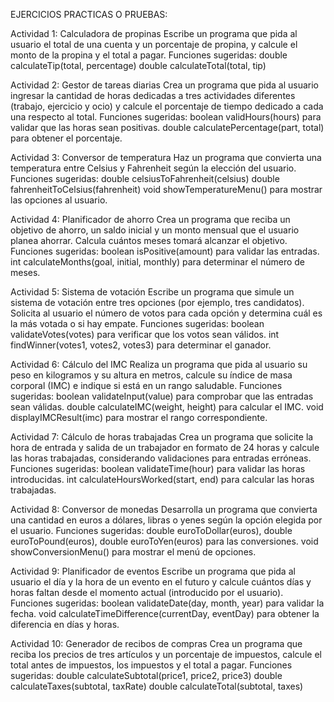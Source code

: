 EJERCICIOS PRACTICAS O PRUEBAS:

Actividad 1: Calculadora de propinas
Escribe un programa que pida al usuario el total de una cuenta y un porcentaje de propina, y calcule el monto de la propina y el total a pagar.
Funciones sugeridas:
double calculateTip(total, percentage)
double calculateTotal(total, tip)

Actividad 2: Gestor de tareas diarias
Crea un programa que pida al usuario ingresar la cantidad de horas dedicadas a tres actividades diferentes (trabajo, ejercicio y ocio) y calcule el porcentaje de tiempo dedicado a cada una respecto al total.
Funciones sugeridas:
boolean validHours(hours) para validar que las horas sean positivas.
double calculatePercentage(part, total) para obtener el porcentaje.

Actividad 3: Conversor de temperatura
Haz un programa que convierta una temperatura entre Celsius y Fahrenheit según la elección del usuario.
Funciones sugeridas:
double celsiusToFahrenheit(celsius)
double fahrenheitToCelsius(fahrenheit)
void showTemperatureMenu() para mostrar las opciones al usuario.

Actividad 4: Planificador de ahorro
Crea un programa que reciba un objetivo de ahorro, un saldo inicial y un monto mensual que el usuario planea ahorrar. Calcula cuántos meses tomará alcanzar el objetivo.
Funciones sugeridas:
boolean isPositive(amount) para validar las entradas.
int calculateMonths(goal, initial, monthly) para determinar el número de meses.

Actividad 5: Sistema de votación
Escribe un programa que simule un sistema de votación entre tres opciones (por ejemplo, tres candidatos). Solicita al usuario el número de votos para cada opción y determina cuál es la más votada o si hay empate.
Funciones sugeridas:
boolean validateVotes(votes) para verificar que los votos sean válidos.
int findWinner(votes1, votes2, votes3) para determinar el ganador.

Actividad 6: Cálculo del IMC
Realiza un programa que pida al usuario su peso en kilogramos y su altura en metros, calcule su índice de masa corporal (IMC) e indique si está en un rango saludable.
Funciones sugeridas:
boolean validateInput(value) para comprobar que las entradas sean válidas.
double calculateIMC(weight, height) para calcular el IMC.
void displayIMCResult(imc) para mostrar el rango correspondiente.

Actividad 7: Cálculo de horas trabajadas
Crea un programa que solicite la hora de entrada y salida de un trabajador en formato de 24 horas y calcule las horas trabajadas, considerando validaciones para entradas erróneas.
Funciones sugeridas:
boolean validateTime(hour) para validar las horas introducidas.
int calculateHoursWorked(start, end) para calcular las horas trabajadas.

Actividad 8: Conversor de monedas
Desarrolla un programa que convierta una cantidad en euros a dólares, libras o yenes según la opción elegida por el usuario.
Funciones sugeridas:
double euroToDollar(euros), double euroToPound(euros), double euroToYen(euros) para las conversiones.
void showConversionMenu() para mostrar el menú de opciones.

Actividad 9: Planificador de eventos
Escribe un programa que pida al usuario el día y la hora de un evento en el futuro y calcule cuántos días y horas faltan desde el momento actual (introducido por el usuario).
Funciones sugeridas:
boolean validateDate(day, month, year) para validar la fecha.
void calculateTimeDifference(currentDay, eventDay) para obtener la diferencia en días y horas.

Actividad 10: Generador de recibos de compras
Crea un programa que reciba los precios de tres artículos y un porcentaje de impuestos, calcule el total antes de impuestos, los impuestos y el total a pagar.
Funciones sugeridas:
double calculateSubtotal(price1, price2, price3)
double calculateTaxes(subtotal, taxRate)
double calculateTotal(subtotal, taxes)
